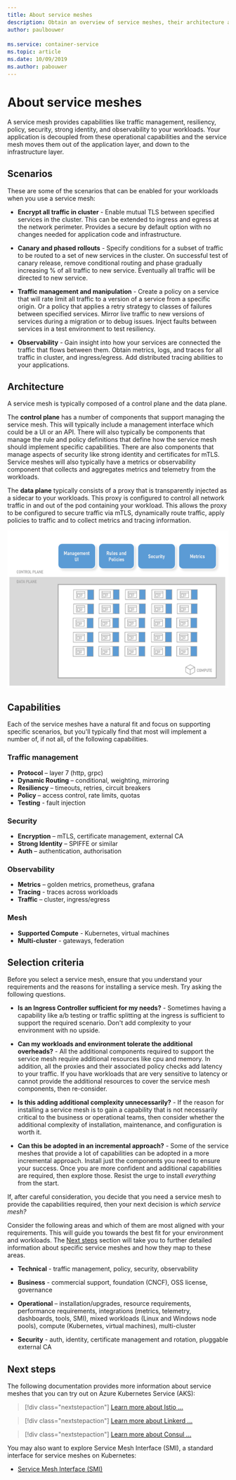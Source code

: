 ```yaml
---
title: About service meshes
description: Obtain an overview of service meshes, their architecture and capabilities, and what criteria you should consider when selecting one to deploy.
author: paulbouwer

ms.service: container-service
ms.topic: article
ms.date: 10/09/2019
ms.author: pabouwer
---
```


# About service meshes

A service mesh provides capabilities like traffic management, resiliency, policy, security, strong identity, and observability to your workloads. Your application is decoupled from these operational capabilities and the service mesh moves them out of the application layer, and down to the infrastructure layer.

## Scenarios

These are some of the scenarios that can be enabled for your workloads when you use a service mesh:

- **Encrypt all traffic in cluster** - Enable mutual TLS between specified services in the cluster. This can be extended to ingress and egress at the network perimeter. Provides a secure by default option with no changes needed for application code and infrastructure.

- **Canary and phased rollouts** - Specify conditions for a subset of traffic to be routed to a set of new services in the cluster. On successful test of canary release, remove conditional routing and phase gradually increasing % of all traffic to new service. Eventually all traffic will be directed to new service.

- **Traffic management and manipulation** - Create a policy on a service that will rate limit all traffic to a version of a service from a specific origin. Or a policy that applies a retry strategy to  classes of failures between specified services. Mirror live traffic to new versions of services during a migration or to debug issues. Inject faults between services in a test environment to test resiliency.

- **Observability** - Gain insight into how your services are connected the traffic that flows between them. Obtain metrics, logs, and traces for all traffic in cluster, and ingress/egress. Add distributed tracing abilities to your applications.

## Architecture

A service mesh is typically composed of a control plane and the data plane.

The **control plane** has a number of components that support managing the service mesh. This will typically include a management interface which could be a UI or an API. There will also typically be components that manage the rule and policy definitions that define how the service mesh should implement specific capabilities. There are also components that manage aspects of security like strong identity and certificates for mTLS. Service meshes will also typically have a metrics or observability component that collects and aggregates metrics and telemetry from the workloads.

The **data plane** typically consists of a proxy that is transparently injected as a sidecar to your workloads. This proxy is configured to control all network traffic in and out of the pod containing your workload. This allows the proxy to be configured to secure traffic via mTLS, dynamically route traffic, apply policies to traffic and to collect metrics and tracing information. 

![Typical service mesh architecture](media/servicemesh/typical-architecture.png)

## Capabilities

Each of the service meshes have a natural fit and focus on supporting specific scenarios, but you'll typically find that most will implement a number of, if not all, of the following capabilities.

### Traffic management 

- **Protocol** – layer 7 (http, grpc)
- **Dynamic Routing** – conditional, weighting, mirroring
- **Resiliency** – timeouts, retries, circuit breakers
- **Policy** – access control, rate limits, quotas
- **Testing** - fault injection

### Security

- **Encryption** – mTLS, certificate management, external CA
- **Strong Identity** – SPIFFE or similar
- **Auth** – authentication, authorisation

### Observability

- **Metrics** – golden metrics, prometheus, grafana
- **Tracing** - traces across workloads
- **Traffic** – cluster, ingress/egress

### Mesh

- **Supported Compute** - Kubernetes, virtual machines
- **Multi-cluster** - gateways, federation

## Selection criteria

Before you select a service mesh, ensure that you understand your requirements and the reasons for installing a service mesh. Try asking the following questions.

- **Is an Ingress Controller sufficient for my needs?** - Sometimes having a capability like a/b testing or traffic splitting at the ingress is sufficient to support the required scenario. Don't add complexity to your environment with no upside.

- **Can my workloads and environment tolerate the additional overheads?** - All the additional components required to support the service mesh require additional resources like cpu and memory. In addition, all the proxies and their associated policy checks add latency to your traffic. If you have workloads that are very sensitive to latency or cannot provide the additional resources to cover the service mesh components, then re-consider.

- **Is this adding additional complexity unnecessarily?** - If the reason for installing a service mesh is to gain a capability that is not necessarily critical to the business or operational teams, then consider whether the additional complexity of installation, maintenance, and configuration is worth it.

- **Can this be adopted in an incremental approach?** - Some of the service meshes that provide a lot of capabilities can be adopted in a more incremental approach. Install just the components you need to ensure your success. Once you are more confident and additional capabilities are required, then explore those. Resist the urge to install *everything* from the start.

If, after careful consideration, you decide that you need a service mesh to provide the capabilities required, then your next decision is *which service mesh?*

Consider the following areas and which of them are most aligned with your requirements. This will guide you towards the best fit for your environment and workloads. The [Next steps](#next-steps) section will take you to further detailed information about specific service meshes and how they map to these areas.

- **Technical** - traffic management, policy, security, observability

- **Business** - commercial support, foundation (CNCF), OSS license, governance

- **Operational** – installation/upgrades, resource requirements, performance requirements, integrations (metrics, telemetry, dashboards, tools, SMI), mixed workloads (Linux and Windows node pools), compute (Kubernetes, virtual machines), multi-cluster

- **Security** - auth, identity, certificate management and rotation, pluggable external CA


## Next steps

The following documentation provides more information about service meshes that you can try out on Azure Kubernetes Service (AKS):

> [!div class="nextstepaction"]
> [Learn more about Istio ...][istio-about]

> [!div class="nextstepaction"]
> [Learn more about Linkerd ...][linkerd-about]

> [!div class="nextstepaction"]
> [Learn more about Consul ...][consul-about]

You may also want to explore Service Mesh Interface (SMI), a standard interface for service meshes on Kubernetes:

- [Service Mesh Interface (SMI)][smi]


<!-- LINKS - external -->
[smi]: https://smi-spec.io/

<!-- LINKS - internal -->
[istio-about]: ./servicemesh-istio-about.md
[linkerd-about]: ./servicemesh-linkerd-about.md
[consul-about]: ./servicemesh-consul-about.md